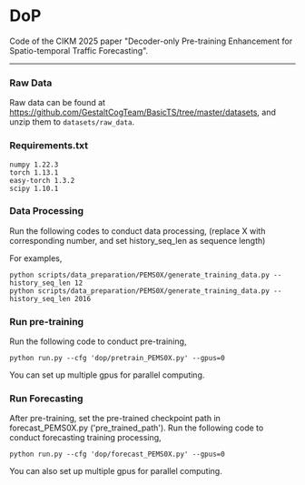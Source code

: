 # DoP
Code of the CIKM 2025 paper "Decoder-only Pre-training Enhancement for Spatio-temporal Traffic Forecasting".
***
### Raw Data

Raw data can be found at https://github.com/GestaltCogTeam/BasicTS/tree/master/datasets, and unzip them to ```datasets/raw_data```.

### Requirements.txt
```
numpy 1.22.3
torch 1.13.1
easy-torch 1.3.2
scipy 1.10.1
```


### Data Processing
Run the following codes to conduct data processing, (replace X with corresponding number, and set history_seq_len as sequence length)

For examples,
```
python scripts/data_preparation/PEMS0X/generate_training_data.py --history_seq_len 12
python scripts/data_preparation/PEMS0X/generate_training_data.py --history_seq_len 2016
```


### Run pre-training
Run the following code to conduct pre-training,
```
python run.py --cfg 'dop/pretrain_PEMS0X.py' --gpus=0
```
You can set up multiple gpus for parallel computing. 

### Run Forecasting
After pre-training, set the pre-trained checkpoint path in forecast_PEMS0X.py ('pre_trained_path').
Run the following code to conduct forecasting training processing,
```
python run.py --cfg 'dop/forecast_PEMS0X.py' --gpus=0
```
You can also set up multiple gpus for parallel computing.




